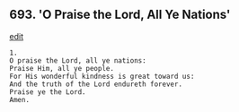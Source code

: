 
## 693.  'O Praise the Lord, All Ye Nations'
[edit](https://docs.google.com/document/d/1%2DQTRS4ZO%2D0TJIezr4wcL8ZCO5AAPUBzE/edit?mode=html)



    1.
    O praise the Lord, all ye nations: 
    Praise Him, all ye people. 
    For His wonderful kindness is great toward us: 
    And the truth of the Lord endureth forever. 
    Praise ye the Lord. 
    Amen.
